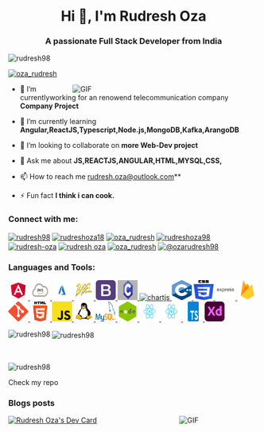 <h1 align="center">Hi 👋, I'm Rudresh Oza</h1>
<h3 align="center">A passionate Full Stack Developer from India</h3>

<p align="left"> <img src="https://komarev.com/ghpvc/?username=rudresh98&label=Profile%20views&color=0e75b6&style=flat" alt="rudresh98" /> </p>

<p align="left"> <a href="https://twitter.com/oza_rudresh" target="blank"><img src="https://img.shields.io/twitter/follow/oza_rudresh?logo=twitter&style=for-the-badge" alt="oza_rudresh" /></a> </p>
<img align="right" width="375" alt="GIF" src="https://camo.githubusercontent.com/b86a9047afd5ab67de4d8d1c1ce6293db7900b997bb10cfdeec7046e7f035fe3/68747470733a2f2f6d69726f2e6d656469756d2e636f6d2f6d61782f313336302f312a495247486d69477361313673746564517649615a66772e676966" data-canonical-src="https://miro.medium.com/max/1360/1*IRGHmiGsa16stedQvIaZfw.gif" style="max-width:100%;">

- 🔭 I’m currentlyworking for an renowend telecommunication company **Company Project**

- 🌱 I’m currently learning **Angular,ReactJS,Typescript,Node.js,MongoDB,Kafka,ArangoDB**

- 👯 I’m looking to collaborate on **more Web-Dev project**

<!--- 👨‍💻 All of my projects are available at [rudresh98](rudresh98.github.io)-->

- 💬 Ask me about **JS,REACTJS,ANGULAR,HTML,MYSQL,CSS,**

- 📫 How to reach me rudresh.oza@outlook.com**

- ⚡ Fun fact **I think i can cook.**

<!-- BLOG-POST-LIST:START -->
<!-- BLOG-POST-LIST:END -->

<h3 align="left">Connect with me:</h3>
<p align="left">
<a href="https://codepen.io/rudresh98" target="blank"><img align="center" src="https://cdn.jsdelivr.net/npm/simple-icons@3.0.1/icons/codepen.svg" alt="rudresh98" height="30" width="40" /></a>
<a href="https://dev.to/rudreshoza18" target="blank"><img align="center" src="https://cdn.jsdelivr.net/npm/simple-icons@3.0.1/icons/dev-dot-to.svg" alt="rudreshoza18" height="30" width="40" /></a>
<a href="https://twitter.com/oza_rudresh" target="blank"><img align="center" src="https://cdn.jsdelivr.net/npm/simple-icons@3.0.1/icons/twitter.svg" alt="oza_rudresh" height="30" width="40" /></a>
<a href="https://linkedin.com/in/rudreshoza98" target="blank"><img align="center" src="https://cdn.jsdelivr.net/npm/simple-icons@3.0.1/icons/linkedin.svg" alt="rudreshoza98" height="30" width="40" /></a>
<a href="https://stackoverflow.com/users/rudresh-oza" target="blank"><img align="center" src="https://cdn.jsdelivr.net/npm/simple-icons@3.0.1/icons/stackoverflow.svg" alt="rudresh-oza" height="30" width="40" /></a>
<a href="https://www.facebook.com/ozarudresh/" target="blank"><img align="center" src="https://cdn.jsdelivr.net/npm/simple-icons@3.0.1/icons/facebook.svg" alt="rudresh oza" height="30" width="40" /></a>
<a href="https://www.instagram.com/rudresh_oza/" target="blank"><img align="center" src="https://cdn.jsdelivr.net/npm/simple-icons@3.0.1/icons/instagram.svg" alt="oza_rudresh" height="30" width="40" /></a>
<a href="https://medium.com/@ozarudresh98" target="blank"><img align="center" src="https://cdn.jsdelivr.net/npm/simple-icons@3.0.1/icons/medium.svg" alt="@ozarudresh98" height="30" width="40" /></a>
</p>

<h3 align="left">Languages and Tools:</h3>
<p align="left"> <a href="https://angular.io" target="_blank"> <img src="./Images/angular.png" alt="angularjs" width="40" height="40"/> </a> <a href="https://aws.amazon.com" target="_blank"> <img src="./Images/aws.png" alt="aws" width="40" height="40"/> </a> <a href="https://azure.microsoft.com/en-in/" target="_blank"> <img src="./Images/azure.png" alt="azure" width="40" height="40"/> </a> <a href="https://babeljs.io/" target="_blank"> <img src="./Images/babel.png" alt="babel" width="40" height="40"/> </a> <a href="https://getbootstrap.com" target="_blank"> <img src="./Images/bootstrap.png" alt="bootstrap" width="40" height="40"/> </a> <a href="https://www.cprogramming.com/" target="_blank"> <img src="./Images/C.jpg" alt="c" width="40" height="40"/> </a> <a href="https://www.chartjs.org" target="_blank"> <img src="https://www.chartjs.org/media/logo-title.svg" alt="chartjs" width="40" height="40"/> </a> <a href="https://www.w3schools.com/cpp/" target="_blank"> <img src="./Images/c++.png" alt="cplusplus" width="40" height="40"/> </a> <a href="https://www.w3schools.com/css/" target="_blank"> <img src="./Images/css.png" alt="css3" width="40" height="40"/> </a> <a href="https://expressjs.com" target="_blank"> <img src="./Images/express.png" alt="express" width="40" height="40"/> </a> <a href="https://firebase.google.com/" target="_blank"> <img src="./Images/firebase.png" alt="firebase" width="40" height="40"/> </a> <a href="https://git-scm.com/" target="_blank"> <img src="./Images/git.png" alt="git" width="40" height="40"/> </a> <a href="https://www.w3.org/html/" target="_blank"> <img src="./Images/html.png" alt="html5" width="40" height="40"/> </a> <a href="https://developer.mozilla.org/en-US/docs/Web/JavaScript" target="_blank"> <img src="./Images/js.png" alt="javascript" width="40" height="40"/> </a> <a href="https://www.linux.org/" target="_blank"> <img src="./Images/linux.png" alt="linux" width="40" height="40"/> </a> <a href="https://www.mysql.com/" target="_blank"> <img src="./Images/mysql.png" alt="mysql" width="40" height="40"/> </a> <a href="https://nodejs.org" target="_blank"> <img src="./Images/node.png" alt="nodejs" width="40" height="40"/> </a>  <a href="https://reactjs.org/" target="_blank"> <img src="./Images/react.png" alt="react" width="40" height="40"/> </a> <a href="https://reactnative.dev/" target="_blank"> <img src="./Images/react.png" alt="reactnative" width="40" height="40"/> </a> <a href="https://www.typescriptlang.org/" target="_blank"> <img src="./Images/ts.png" alt="typescript" width="40" height="40"/> </a> <a href="https://www.adobe.com/products/xd.html" target="_blank"> <img src="./Images/adobexd.png" alt="xd" width="40" height="40"/> </a> </p>

<p><img align="left" src="https://github-readme-stats.vercel.app/api/top-langs?username=rudresh98&show_icons=true&locale=en&layout=compact" alt="rudresh98" /></p>

<p>&nbsp;<img align="center" src="https://github-readme-stats.vercel.app/api?username=rudresh98&show_icons=true&locale=en" alt="rudresh98" /></p>
<br>
<p><img align="center" src="https://github-readme-streak-stats.herokuapp.com/?user=rudresh98&" alt="rudresh98" /></p>

Check my repo

### Blogs posts

<img align="right" width="160" alt="GIF" src="https://cdn.dribbble.com/users/906441/screenshots/6364613/walkcyclevector24_dribbble.gif" />
<a href="https://app.daily.dev/rudreshoza18"><img src="https://api.daily.dev/devcards/c5e2a0601c8b4a3aaeda019aae86f1e2.png?r=81h" width="400" alt="Rudresh Oza's Dev Card"/></a>
